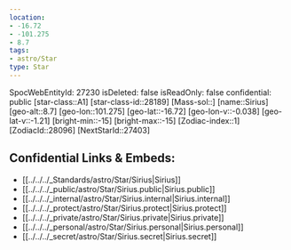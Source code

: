 ```yaml
---
location:
- -16.72
- -101.275
- 8.7
tags:
- astro/Star
type: Star
---
```


SpocWebEntityId: 27230
isDeleted: false
isReadOnly: false
confidential: public
[star-class::A1]
[star-class-id::28189]
[Mass-sol::]
[name::Sirius]
[geo-alt::8.7]
[geo-lon::101.275]
[geo-lat::-16.72]
[geo-lon-v::-0.038]
[geo-lat-v::-1.21]
[bright-min::-15]
[bright-max::-15]
[Zodiac-index::1]
[ZodiacId::28096]
[NextStarId::27403]



## Confidential Links & Embeds: 
- [[../../../_Standards/astro/Star/Sirius|Sirius]] 
- [[../../../_public/astro/Star/Sirius.public|Sirius.public]] 
- [[../../../_internal/astro/Star/Sirius.internal|Sirius.internal]] 
- [[../../../_protect/astro/Star/Sirius.protect|Sirius.protect]] 
- [[../../../_private/astro/Star/Sirius.private|Sirius.private]] 
- [[../../../_personal/astro/Star/Sirius.personal|Sirius.personal]] 
- [[../../../_secret/astro/Star/Sirius.secret|Sirius.secret]] 
